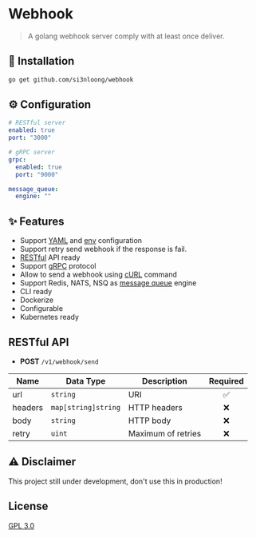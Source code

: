 # Webhook

> A golang webhook server comply with at least once deliver.

## 🔨 Installation

```bash
go get github.com/si3nloong/webhook
```

## ⚙️ Configuration

```yaml
# RESTful server
enabled: true
port: "3000"

# gRPC server
grpc:
  enabled: true
  port: "9000"

message_queue:
  engine: ""
```

## ✨ Features

- Support [YAML](https://yaml.org/) and [env](https://en.wikipedia.org/wiki/Env) configuration
- Support retry send webhook if the response is fail.
- [RESTful](https://en.wikipedia.org/wiki/Representational_state_transfer) API ready
- Support [gRPC](https://grpc.io/) protocol
- Allow to send a webhook using [cURL](https://curl.se/) command
- Support Redis, NATS, NSQ as [message queue](https://en.wikipedia.org/wiki/Message_queue) engine
- CLI ready
- Dockerize
- Configurable
- Kubernetes ready

## RESTful API

- **POST** `/v1/webhook/send`

| Name    | Data Type           | Description        | Required |
| ------- | ------------------- | ------------------ | :------: |
| url     | `string`            | URI                |    ✅    |
| headers | `map[string]string` | HTTP headers       |    ❌    |
| body    | `string`            | HTTP body          |    ❌    |
| retry   | `uint`              | Maximum of retries |    ❌    |

## ⚠️ Disclaimer

This project still under development, don't use this in production!

## License

[GPL 3.0](https://www.gnu.org/licenses/gpl-3.0.html)
